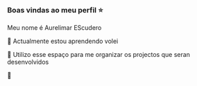 ### Boas vindas ao meu perfil ⭐

Meu nome é Aurelimar EScudero

 💙 Actualmente estou aprendendo volei
 
 💙 Utilizo esse espaço para me organizar os projectos que seran desenvolvidos

 💙

 
